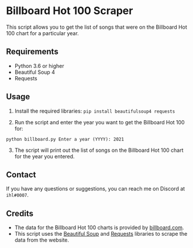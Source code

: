 # Billboard Hot 100 Scraper

This script allows you to get the list of songs that were on the Billboard Hot 100 chart for a particular year.

## Requirements

- Python 3.6 or higher
- Beautiful Soup 4
- Requests

## Usage

1. Install the required libraries:
`pip install beautifulsoup4 requests`

2. Run the script and enter the year you want to get the Billboard Hot 100 for:

`python billboard.py
Enter a year (YYYY): 2021`

3. The script will print out the list of songs on the Billboard Hot 100 chart for the year you entered.

## Contact

If you have any questions or suggestions, you can reach me on Discord at `ihl#0007`.

## Credits

- The data for the Billboard Hot 100 charts is provided by [billboard.com](https://www.billboard.com/).
- This script uses the [Beautiful Soup](https://pypi.org/project/beautifulsoup4/) and [Requests](https://pypi.org/project/requests/) libraries to scrape the data from the website.
